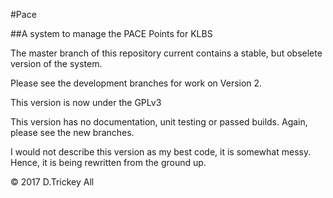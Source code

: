 #Pace

##A system to manage the PACE Points for KLBS

The master branch of this repository current contains a stable, but obselete version of the system.

Please see the development branches for work on Version 2.

This version is now under the GPLv3

This version has no documentation, unit testing or passed builds. Again, please see the new branches.

I would not describe this version as my best code, it is somewhat messy. Hence, it is being rewritten from the ground up.

© 2017 D.Trickey All 
